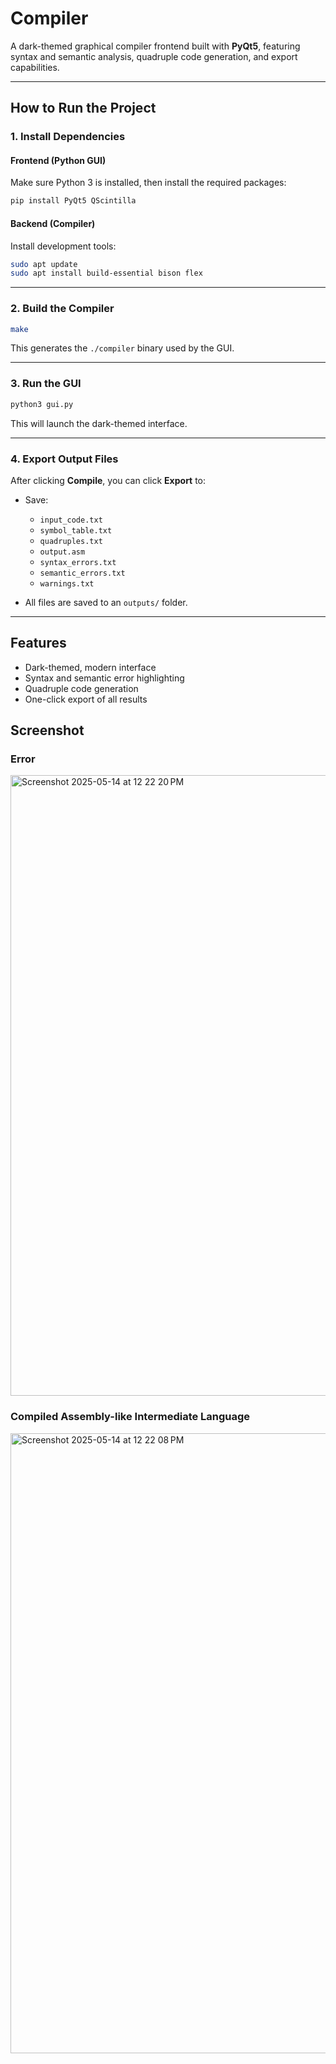 
# Compiler

A dark-themed graphical compiler frontend built with **PyQt5**, featuring syntax and semantic analysis, quadruple code generation, and export capabilities.

---

## How to Run the Project

### 1. Install Dependencies

#### Frontend (Python GUI)

Make sure Python 3 is installed, then install the required packages:

```bash
pip install PyQt5 QScintilla
```

#### Backend (Compiler)

Install development tools:

```bash
sudo apt update
sudo apt install build-essential bison flex
```

---

### 2. Build the Compiler

```bash
make
```

This generates the `./compiler` binary used by the GUI.

---

### 3. Run the GUI

```bash
python3 gui.py
```

This will launch the dark-themed interface.

---

### 4. Export Output Files

After clicking **Compile**, you can click **Export** to:

* Save:

  * `input_code.txt`
  * `symbol_table.txt`
  * `quadruples.txt`
  * `output.asm`
  * `syntax_errors.txt`
  * `semantic_errors.txt`
  * `warnings.txt`

* All files are saved to an `outputs/` folder.

---

## Features

* Dark-themed, modern interface
* Syntax and semantic error highlighting
* Quadruple code generation
* One-click export of all results

## Screenshot 
### Error
<img width="993" alt="Screenshot 2025-05-14 at 12 22 20 PM" src="https://github.com/user-attachments/assets/470da2f6-ae8b-4625-bbca-fe2eec2f5016" />

### Compiled Assembly-like Intermediate Language
<img width="992" alt="Screenshot 2025-05-14 at 12 22 08 PM" src="https://github.com/user-attachments/assets/9528e3a6-a096-4220-b3f3-19b7252c7c4d" />

